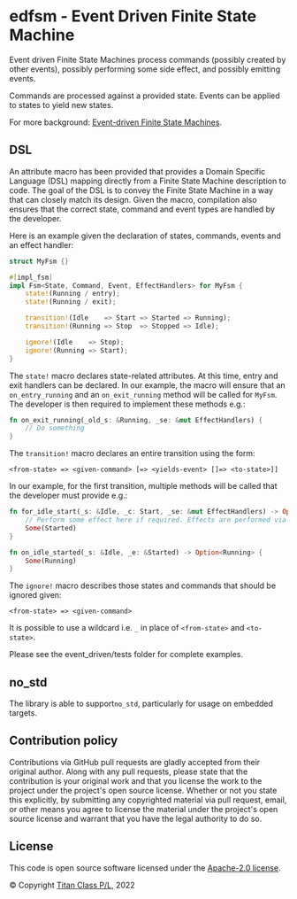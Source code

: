 edfsm - Event Driven Finite State Machine
===

Event driven Finite State Machines process commands (possibly created by other
events), possibly performing some side effect, and possibly emitting events.

Commands are processed against a provided state. Events can be applied to states
to yield new states.

For more background: [Event-driven Finite State Machines](http://christopherhunt-software.blogspot.com/2021/02/event-driven-finite-state-machines.html).

DSL
---

An attribute macro has been provided that provides a Domain Specific Language (DSL) mapping directly
from a Finite State Machine description to code. The goal of the DSL is to convey the Finite
State Machine in a way that can closely match its design. Given the macro, compilation also ensures that the correct
state, command and event types are handled by the developer.

Here is an example given the declaration of states, commands, events and an effect handler:

```rust
struct MyFsm {}

#[impl_fsm]
impl Fsm<State, Command, Event, EffectHandlers> for MyFsm {
    state!(Running / entry);
    state!(Running / exit);

    transition!(Idle    => Start => Started => Running);
    transition!(Running => Stop  => Stopped => Idle);

    ignore!(Idle    => Stop);
    ignore!(Running => Start);
}
```

The `state!` macro declares state-related attributes. At this time, entry and exit
handlers can be declared. In our example, the macro will ensure that an `on_entry_running`
and an `on_exit_running` method will be called for `MyFsm`. The developer is then
required to implement these methods e.g.:

```rust
fn on_exit_running(_old_s: &Running, _se: &mut EffectHandlers) {
    // Do something
}
```

The `transition!` macro declares an entire transition using the form:

```
<from-state> => <given-command> [=> <yields-event> []=> <to-state>]]
```

In our example, for the first transition, multiple methods will be called that the developer must provide e.g.:

```rust
fn for_idle_start(_s: &Idle, _c: Start, _se: &mut EffectHandlers) -> Option<Started> {
    // Perform some effect here if required. Effects are performed via the EffectHandler
    Some(Started)
}

fn on_idle_started(_s: &Idle, _e: &Started) -> Option<Running> {
    Some(Running)
}
```

The `ignore!` macro describes those states and commands that should be ignored given:

```
<from-state> => <given-command>
```

It is possible to use a wildcard i.e. `_` in place of `<from-state>` and `<to-state>`.

Please see the event_driven/tests folder for complete examples.

no_std
---

The library is able to support`no_std`, particularly for usage on embedded targets.

## Contribution policy

Contributions via GitHub pull requests are gladly accepted from their original author. Along with any pull requests, please state that the contribution is your original work and that you license the work to the project under the project's open source license. Whether or not you state this explicitly, by submitting any copyrighted material via pull request, email, or other means you agree to license the material under the project's open source license and warrant that you have the legal authority to do so.

## License

This code is open source software licensed under the [Apache-2.0 license](./LICENSE).

© Copyright [Titan Class P/L](https://www.titanclass.com.au/), 2022
